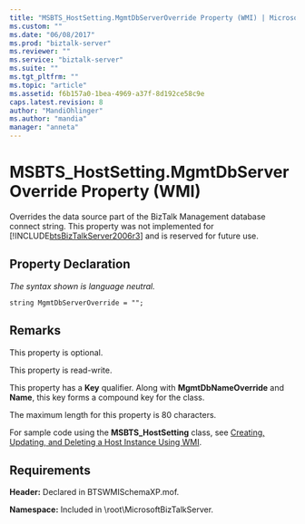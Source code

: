 ```yaml
---
title: "MSBTS_HostSetting.MgmtDbServerOverride Property (WMI) | Microsoft Docs"
ms.custom: ""
ms.date: "06/08/2017"
ms.prod: "biztalk-server"
ms.reviewer: ""
ms.service: "biztalk-server"
ms.suite: ""
ms.tgt_pltfrm: ""
ms.topic: "article"
ms.assetid: f6b157a0-1bea-4969-a37f-8d192ce58c9e
caps.latest.revision: 8
author: "MandiOhlinger"
ms.author: "mandia"
manager: "anneta"
---
```

# MSBTS_HostSetting.MgmtDbServerOverride Property (WMI)
Overrides the data source part of the BizTalk Management database connect string. This property was not implemented for [!INCLUDE[btsBizTalkServer2006r3](../includes/btsbiztalkserver2006r3-md.md)] and is reserved for future use.  
  
## Property Declaration  
 *The syntax shown is language neutral.*  
  
```  
string MgmtDbServerOverride = "";  
```  
  
## Remarks  
 This property is optional.  
  
 This property is read-write.  
  
 This property has a **Key** qualifier. Along with **MgmtDbNameOverride** and **Name**, this key forms a compound key for the class.  
  
 The maximum length for this property is 80 characters.  
  
 For sample code using the **MSBTS_HostSetting** class, see [Creating, Updating, and Deleting a Host Instance Using WMI](../core/creating-updating-and-deleting-a-host-instance-using-wmi.md).  
  
## Requirements  
 **Header:** Declared in BTSWMISchemaXP.mof.  
  
 **Namespace:** Included in \root\MicrosoftBizTalkServer.